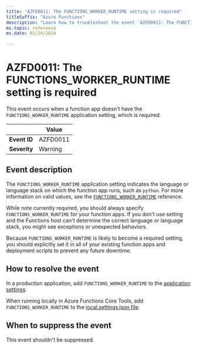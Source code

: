 ```yaml
---
title: "AZFD0011: The FUNCTIONS_WORKER_RUNTIME setting is required"
titleSuffix: "Azure Functions"
description: "Learn how to troubleshoot the event 'AZFD0011: The FUNCTIONS_WORKER_RUNTIME setting is required' in Azure Functions."
ms.topic: reference
ms.date: 01/24/2024

---
```


# AZFD0011: The FUNCTIONS_WORKER_RUNTIME setting is required

This event occurs when a function app doesn't have the `FUNCTIONS_WORKER_RUNTIME` application setting, which is required.

| | Value |
|-|-|
| **Event ID** |AZFD0011|
| **Severity** |Warning|

## Event description

The `FUNCTIONS_WORKER_RUNTIME` application setting indicates the language or language stack on which the function app runs, such as `python`. For more information on valid values, see the [`FUNCTIONS_WORKER_RUNTIME`](../../functions-app-settings.md#functions_worker_runtime) reference.

While note currently required, you should always specify `FUNCTIONS_WORKER_RUNTIME` for your function apps. If you don't use setting and the Functions host can't determine the correct language or language stack, you might see exceptions or unexpected behaviors. 

Because `FUNCTIONS_WORKER_RUNTIME` is likely to become a required setting, you should explicitly set it in all of your existing function apps and deployment scripts to prevent any future downtime.

## How to resolve the event

In a production application, add `FUNCTIONS_WORKER_RUNTIME` to the [application settings](../../functions-how-to-use-azure-function-app-settings.md#settings).

When running locally in Azure Functions Core Tools, add `FUNCTIONS_WORKER_RUNTIME` to the [local.settings.json file](../../functions-develop-local.md#local-settings-file).

## When to suppress the event

This event shouldn't be suppressed.
